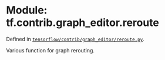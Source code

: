 <div itemscope itemtype="http://developers.google.com/ReferenceObject">
<meta itemprop="name" content="tf.contrib.graph_editor.reroute" />
<meta itemprop="path" content="Stable" />
</div>

# Module: tf.contrib.graph_editor.reroute



Defined in [`tensorflow/contrib/graph_editor/reroute.py`](/code/stable/tensorflow/contrib/graph_editor/reroute.py).

Various function for graph rerouting.


